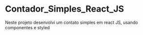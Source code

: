 # Contador_Simples_React_JS
Neste projeto desenvolvi um contato simples em react JS, usando componentes e styled
